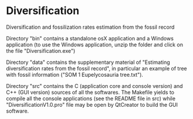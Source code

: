 # Diversification
Diversification and fossilization rates estimation from the fossil record

Directory "bin" contains a standalone osX application and a Windows application (to use the Windows application, unzip the folder and click on the file "Diversification.exe")

Directory "data" contains the supplementary material of "Estimating diversification rates from the fossil record", in particular an example of tree with fossil information ("SOM 1 Eupelycosauria tree.txt").

Directory "src" contains the C (application core and console version) and C++ (GUI version) sources of all the softwares. The Makefile yields to compile all the console applications (see the README file in src) while "DiversificationV1.0.pro" file may be open by QtCreator to build the GUI software.

